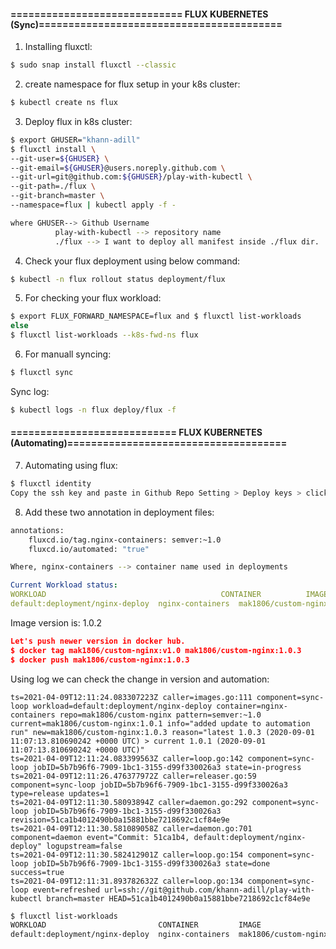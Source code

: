 #### ============================= FLUX KUBERNETES (Sync)=========================================

1. Installing fluxctl:
```sh
$ sudo snap install fluxctl --classic
```

2. create namespace for flux setup in your k8s cluster:
```sh
$ kubectl create ns flux
```

3. Deploy flux in k8s cluster:
```sh
$ export GHUSER="khann-adill"
$ fluxctl install \
--git-user=${GHUSER} \
--git-email=${GHUSER}@users.noreply.github.com \
--git-url=git@github.com:${GHUSER}/play-with-kubectl \
--git-path=./flux \
--git-branch=master \
--namespace=flux | kubectl apply -f -

where GHUSER--> Github Username
          play-with-kubectl --> repository name
          ./flux --> I want to deploy all manifest inside ./flux dir.
```
4. Check your flux deployment using below command:
```sh
$ kubectl -n flux rollout status deployment/flux
```

5. For checking your flux workload:
```sh
$ export FLUX_FORWARD_NAMESPACE=flux and $ fluxctl list-workloads
else
$ fluxctl list-workloads --k8s-fwd-ns flux
```
6. For manuall syncing:
```sh
$ fluxctl sync 
```
Sync log:
```sh
$ kubectl logs -n flux deploy/flux -f
```
#### ============================ FLUX KUBERNETES (Automating)=====================================
7. Automating using flux:
```sh
$ fluxctl identity
Copy the ssh key and paste in Github Repo Setting > Deploy keys > click on Add deploy key > Add here with write persmissions.
```
8. Add these two annotation in deployment files:
```sh
annotations:
    fluxcd.io/tag.nginx-containers: semver:~1.0
    fluxcd.io/automated: "true"

Where, nginx-containers --> container name used in deployments
```
```yaml
Current Workload status:
WORKLOAD                                       CONTAINER          IMAGE                       	              RELEASE  POLICY
default:deployment/nginx-deploy  nginx-containers  mak1806/custom-nginx:1.0.2 	 ready
```

Image version is: 1.0.2

```json
Let's push newer version in docker hub.
$ docker tag mak1806/custom-nginx:v1.0 mak1806/custom-nginx:1.0.3
$ docker push mak1806/custom-nginx:1.0.3
```
Using log we can check the change in version and automation:
```log
ts=2021-04-09T12:11:24.083307223Z caller=images.go:111 component=sync-loop workload=default:deployment/nginx-deploy container=nginx-containers repo=mak1806/custom-nginx pattern=semver:~1.0 current=mak1806/custom-nginx:1.0.1 info="added update to automation run" new=mak1806/custom-nginx:1.0.3 reason="latest 1.0.3 (2020-09-01 11:07:13.810690242 +0000 UTC) > current 1.0.1 (2020-09-01 11:07:13.810690242 +0000 UTC)"
ts=2021-04-09T12:11:24.083399563Z caller=loop.go:142 component=sync-loop jobID=5b7b96f6-7909-1bc1-3155-d99f330026a3 state=in-progress
ts=2021-04-09T12:11:26.476377972Z caller=releaser.go:59 component=sync-loop jobID=5b7b96f6-7909-1bc1-3155-d99f330026a3 type=release updates=1
ts=2021-04-09T12:11:30.58093894Z caller=daemon.go:292 component=sync-loop jobID=5b7b96f6-7909-1bc1-3155-d99f330026a3 revision=51ca1b4012490b0a15881bbe7218692c1cf84e9e
ts=2021-04-09T12:11:30.581089058Z caller=daemon.go:701 component=daemon event="Commit: 51ca1b4, default:deployment/nginx-deploy" logupstream=false
ts=2021-04-09T12:11:30.582412901Z caller=loop.go:154 component=sync-loop jobID=5b7b96f6-7909-1bc1-3155-d99f330026a3 state=done success=true
ts=2021-04-09T12:11:31.893782632Z caller=loop.go:134 component=sync-loop event=refreshed url=ssh://git@github.com/khann-adill/play-with-kubectl branch=master HEAD=51ca1b4012490b0a15881bbe7218692c1cf84e9e
```
```sh
$ fluxctl list-workloads
WORKLOAD                         CONTAINER         IMAGE                       RELEASE  POLICY
default:deployment/nginx-deploy  nginx-containers  mak1806/custom-nginx:1.0.3  ready    automated
```
